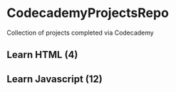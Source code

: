 # CodecademyProjectsRepo
Collection of projects completed via Codecademy

## Learn HTML (4)

## Learn Javascript (12)
